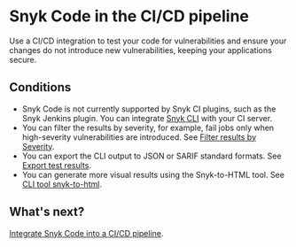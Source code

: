 # Snyk Code in the CI/CD pipeline

Use a CI/CD integration to test your code for vulnerabilities and ensure your changes do not introduce new vulnerabilities, keeping your applications secure.

## Conditions

* Snyk Code is not currently supported by Snyk CI plugins, such as the Snyk Jenkins plugin. You can integrate  [Snyk CLI](../../snyk-cli/scan-and-maintain-projects-using-the-cli/snyk-cli-for-snyk-code/) with your CI server.&#x20;
* You can filter the results by severity, for example, fail jobs only when high-severity vulnerabilities are introduced. See [Filter results by Severity](../../snyk-cli/scan-and-maintain-projects-using-the-cli/snyk-cli-for-snyk-code/view-snyk-code-cli-results.md#filter-results-by-severity-level).
* You can export the CLI output to JSON or SARIF standard formats. See  [Export test results](../../snyk-cli/scan-and-maintain-projects-using-the-cli/snyk-cli-for-snyk-code/view-snyk-code-cli-results.md#export-test-results).
* You can generate more visual results using the Snyk-to-HTML tool. See [CLI tool snyk-to-html](../../snyk-cli/scan-and-maintain-projects-using-the-cli/cli-tools/snyk-to-html.md).

## What's next?

[Integrate Snyk Code into a CI/CD pipeline](./).

